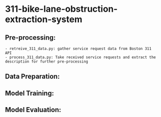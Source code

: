 # 311-bike-lane-obstruction-extraction-system
## Pre-processing:
    - retreive_311_data.py: gather service request data from Boston 311 API
    - process_311_data.py: Take received service requests and extract the description for further pre-processing
## Data Preparation:
## Model Training:
## Model Evaluation:
